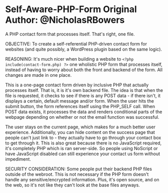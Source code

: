 Self-Aware-PHP-Form
Original Author: @NicholasRBowers
=================================

A PHP contact form that processes itself.  That's right, one file.

OBJECTIVE:  To create a self-referential PHP-driven contact form for websites (and quite possibly, a WordPress plugin based on the same logic).

REASONING:  It's much nicer when building a website to `<?php include(contact-form.php) ?>` one wholistic PHP form that processes itself, instead of having to worry about both the front and backend of the form.  All changes are made in one place.

This is a one-page contact form driven by inclusive PHP that actually processes itself.  That is, it is it's own backend file.  The idea is that  when the file is requested, it checks to see if there is any POST data - if there isn't, it displays a certain, default message and/or form.  When the user hits the submit button, the form references itself using the PHP_SELF call.  When POST data exists, it processes the data and renders conditional parts of the webpage depending on whether or not the email function was successful.

The user stays on the current page, which makes for a much better user experience.  Additionally, you can hide content on the success page that people can't just link to - they actually have to go through your contact box to get through it.  This is also great because there is no JavaScript required, it's completely PHP which is ran server-side.  So people using NoScript or have JavaScript disabled can still experience your contact us form without impediment.

SECURITY CONSIDERATION:  Some people put their backend PHP files outside of the webroot.  This is not necessary if the PHP form doesn't handle any sensitive/encrypted information.  Plus, it's open source, and on the web, so it's not like they can't look at the base files anyways.
